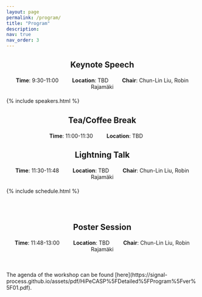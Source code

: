 ```yaml
---
layout: page
permalink: /program/
title: "Program"
description: 
nav: true
nav_order: 3
---
```


<h2 style="text-align: center; font-weight: bold;">Keynote Speech</h2>

<p style="text-align: center; margin: 20px 0;">
<strong>Time</strong>: 9:30-11:00 &emsp;&emsp; 
<strong>Location</strong>: TBD &emsp;&emsp; 
<strong>Chair</strong>: Chun-Lin Liu, Robin Rajamäki
</p>

{% include speakers.html %}
<h2 style="text-align: center; font-weight: bold;">Tea/Coffee Break</h2>

<p style="text-align: center; margin: 20px 0;">
<strong>Time</strong>: 11:00-11:30 &emsp;&emsp; 
<strong>Location</strong>: TBD &emsp;&emsp;
</p>
<h2 style="text-align: center; font-weight: bold;">Lightning Talk</h2>

<p style="text-align: center; margin: 20px 0;">
<strong>Time</strong>: 11:30-11:48 &emsp;&emsp; 
<strong>Location</strong>: TBD &emsp;&emsp;
<strong>Chair</strong>: Chun-Lin Liu, Robin Rajamäki
</p>

{% include schedule.html %}
<div style="height:30px"></div>
<h2 style="text-align: center; font-weight: bold;">Poster Session</h2>

<p style="text-align: center; margin: 20px 0;">
<strong>Time</strong>: 11:48-13:00 &emsp;&emsp; 
<strong>Location</strong>: TBD &emsp;&emsp;
<strong>Chair</strong>: Chun-Lin Liu, Robin Rajamäki
</p>
<div style="height:30px"></div>
The agenda of the workshop can be found [here](https://signal-process.github.io/assets/pdf/HiPeCASP%5FDetailed%5FProgram%5Fver%5F01.pdf).
<div style="height:50px"></div>